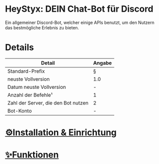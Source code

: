 # HeyStyx: DEIN Chat-Bot für Discord
Ein allgemeiner Discord-Bot, welcher einige APIs benutzt, um den Nutzern das bestmögliche Erlebnis zu bieten.

# Details
|Detail|Angabe|
|--|--|
|Standard-Prefix|§|
|neuste Vollversion|1.0|
|Datum neuste Vollversion|-|
|Anzahl der Befehle¹|1|
|Zahl der Server, die den Bot nutzen|2|
|Bot-Konto|-|

# [⚙️Installation & Einrichtung](https://github.com/nsde/HeyStyx/wiki/installation)
# [✨Funktionen](https://github.com/nsde/HeyStyx/wiki/funktionen)

